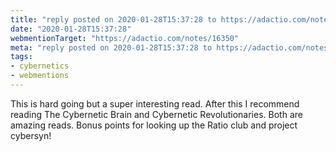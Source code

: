 ```yaml
---
title: "reply posted on 2020-01-28T15:37:28 to https://adactio.com/notes/16350"
date: "2020-01-28T15:37:28"
webmentionTarget: "https://adactio.com/notes/16350"
meta: "reply posted on 2020-01-28T15:37:28 to https://adactio.com/notes/16350"
tags:
- cybernetics
- webmentions
---
```

This is hard going but a super interesting read. After this I recommend reading The Cybernetic Brain and Cybernetic Revolutionaries. Both are amazing reads. Bonus points for looking up the Ratio club and project cybersyn!
